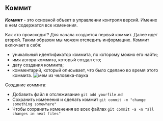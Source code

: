## Коммит

***Коммит*** - это основной объект в управлении контроля версий. Именно в нем содержатся все изменения. 

Как это происходит? Для начала создается первый коммит. Далее идет второй. Таким образом мы можем отследить информацию. Коммит включает в себя: 
- уникальный идентификатор коммита, по которому можно его найти;
- имя автора коммита, который создал его;
- дату создания коммита;
- комментарий, который описывает, что было сделано во время этого коммита.
![мем из человека-паука](/tasknumber3.14/b43846b13f266d7b7e11e9892be08e95.jpeg)

Создание коммита:
- Добавить файл в отслеживание
`git add yourfile.md`
- Сохранить изменения и сделать коммит
`git commit -m "change something somewhere"`
- Чтобы сохранить изменения во всех файлах
`git commit -a -m "all changes in next files"`